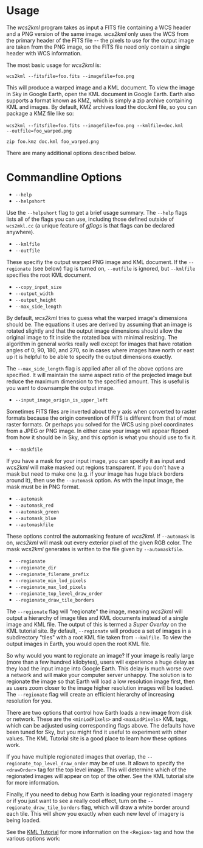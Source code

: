 # Usage #

The _wcs2kml_ program takes as input a FITS file containing a WCS header and
a PNG version of the same image.  _wcs2kml_ only uses the WCS from the
primary header of the FITS file -- the pixels to use for the output image
are taken from the PNG image, so the FITS file need only contain a single
header with WCS information.

The most basic usage for _wcs2kml_ is:

`wcs2kml --fitsfile=foo.fits --imagefile=foo.png`

This will produce a warped image and a KML document.  To view the image in
Sky in Google Earth, open the KML document in Google Earth.  Earth also
supports a format known as KMZ, which is simply a zip archive containing
KML and images.  By default, KMZ archives load the doc.kml file, so you
can package a KMZ file like so:

`wcs2kml --fitsfile=foo.fits --imagefile=foo.png --kmlfile=doc.kml`
`        --outfile=foo_warped.png`

`zip foo.kmz doc.kml foo_warped.png`

There are many additional options described below.

# Commandline Options #

  * `--help`
  * `--helpshort`

Use the `--helpshort` flag to get a brief usage summary.  The `--help` flags
lists all of the flags you can use, including those defined outside of
`wcs2mkl.cc` (a unique feature of _gflags_ is that flags can be declared
anywhere).

  * `--kmlfile`
  * `--outfile`

These specifiy the output warped PNG image and KML document.  If the
`--regionate` (see below) flag is turned on, `--outfile` is ignored, but `--kmlfile`
specifies the root KML document.

  * `--copy_input_size`
  * `--output_width`
  * `--output_height`
  * `--max_side_length`

By default, _wcs2kml_ tries to guess what the warped image's dimensions should
be.  The equations it uses are derived by assuming that an image is rotated
slightly and that the output image dimensions should allow the original
image to fit inside the rotated box with minimal resizing.  The algorithm in
general works really well except for images that have rotation angles of
0, 90, 180, and 270, so in cases where images have north or east up it is
helpful to be able to specify the output dimensions exactly.

The `--max_side_length` flag is applied after all of the above options are
specified.  It will maintain the same aspect ratio of the projected image but
reduce the maximum dimension to the specified amount.  This is useful is you
want to downsample the output image.

  * `--input_image_origin_is_upper_left`

Sometimes FITS files are inverted about the y axis when converted to raster
formats because the origin convention of FITS is different from that of most
raster formats.  Or perhaps you solved for the WCS using pixel coordinates
from a JPEG or PNG image.  In either case your image will appear flipped from
how it should be in Sky, and this option is what you should use to fix it.

  * `--maskfile`

If you have a mask for your input image, you can specify it as input and
_wcs2kml_ will make masked out regions transparent.  If you don't have a
mask but need to make one (e.g. if your image has huge black borders around
it), then use the `--automask` option.  As with the input image, the mask
must be in PNG format.

  * `--automask`
  * `--automask_red`
  * `--automask_green`
  * `--automask_blue`
  * `--automaskfile`

These options control the automasking feature of _wcs2kml_.  If `--automask`
is on, _wcs2kml_ will mask out every exterior pixel of the given RGB color.
The mask _wcs2kml_ generates is written to the file given by `--automaskfile`.

  * `--regionate`
  * `--regionate_dir`
  * `--regionate_filename_prefix`
  * `--regionate_min_lod_pixels`
  * `--regionate_max_lod_pixels`
  * `--regionate_top_level_draw_order`
  * `--regionate_draw_tile_borders`

The `--regionate` flag will "regionate" the image, meaning _wcs2kml_ will
output a hierarchy of image tiles and KML documents instead of a single
image and KML file.  The output of this is termed a _Super Overlay_ on the
KML tutorial site.  By default, `--regionate` will produce a set of images
in a subdirectory "tiles" with a root KML file taken from `--kmlfile`.  To view
the output images in Earth, you would open the root KML file.

So why would you want to regionate an image?  If your image is really
large (more than a few hundred kilobytes), users will experience a huge
delay as they load the input image into Google Earth.  This delay is much
worse over a network and will make your computer server unhappy.  The
solution is to regionate the image so that Earth will load a low resolution
image first, then as users zoom closer to the image higher resolution images
will be loaded.  The `--regionate` flag will create an efficient hierarchy
of increasing resolution for you.

There are two options that control how Earth loads a new image from disk
or network.  These are the `<minLodPixels>` and `<maxLodPixels>` KML
tags, which can be adjusted using corresponding flags above.  The
defaults have been tuned for Sky, but you might find it useful to
experiment with other values.  The KML Tutorial site is a good place to
learn how these options work.

If you have multiple regionated images that overlap, the
`--regionate_top_level_draw_order` may be of use.  It allows to specify the
`<drawOrder>` tag for the top level image.  This will determine which of the
regionated images will appear on top of the other.  See the KML tutorial site
for more information.

Finally, if you need to debug how Earth is loading your regionated imagery
or if you just want to see a really cool effect, turn on the
`--regionate_draw_tile_borders` flag, which will draw a white border around
each tile.  This will show you exactly when each new level of imagery is
being loaded.

See the [KML Tutorial](http://code.google.com/apis/kml/documentation/kml_21tutorial.html) for more information on the `<Region>` tag and how
the various options work:
